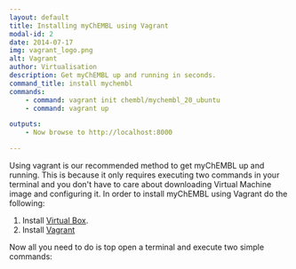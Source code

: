 ```yaml
---
layout: default
title: Installing myChEMBL using Vagrant
modal-id: 2
date: 2014-07-17
img: vagrant_logo.png
alt: Vagrant
author: Virtualisation
description: Get myChEMBL up and running in seconds.
command_title: install mychembl
commands:
    - command: vagrant init chembl/mychembl_20_ubuntu
    - command: vagrant up

outputs:
    - Now browse to http://localhost:8000

---
```


Using vagrant is our recommended method to get myChEMBL up and running.
This is because it only requires executing two commands in your terminal and you don't have to care about downloading
Virtual Machine image and configuring it.
In order to install myChEMBL using Vagrant do the following:

1. Install [Virtual Box](https://www.virtualbox.org/).
2. Install [Vagrant](https://www.vagrantup.com/downloads.html)

Now all you need to do is top open a terminal and execute two simple commands:
